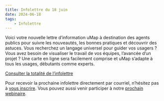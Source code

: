 ```yaml
---
title: Infolettre du 18 juin
date: 2024-06-18
tags:
    - Infolettre
---
```


Voici votre nouvelle lettre d’information uMap à destination des agents publics pour suivre les nouveautés, les bonnes pratiques et découvrir des astuces. Vous recherchez un langage universel pour guider vos usagers ? Vous avez besoin de visualiser le travail de vos équipes, l’avancée d’un projet ? Une carte en ligne sera facilement comprise et uMap s’adapte à tous les usages, débutants comme experts.

<a class="fr-link fr-icon-arrow-right-line fr-link--icon-right" href="https://sh1.sendinblue.com/act2w8skn9pfe.html">Consulter la totalité de l’infolettre</a>

<div class="fr-alert fr-alert--info">

Pour recevoir la prochaine infolettre directement par courriel, n’hésitez pas à [vous inscrire](https://491dc778.sibforms.com/serve/MUIFAJnGfRXmhpbKJ5HcOyQ5clgILHnuPh2dMNaS80_Vsqm_bmeD9oBbo76kP4hrPwwoAVxt5tKkgFSa8B_hhLmmeNySdoGvYtUDcS5pM4cJCKeSsrQtfEo2bbB-_iq36k5q13fzFuIqimRSGrc0YgnWBN6K4LyAIbuAO3KiEBhSTll5Af2FWhFHepryXXC_c52Gk2FCvUOaWnTx). Vous pouvez aussi venir participer à notre [prochain webinaire](https://formulaires.incubateur.anct.gouv.fr/doc/eD75eJLqWNqq/table/5/reponse/form/70).

</div>
